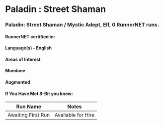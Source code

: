 # Paladin : Street Shaman

### Paladin: Street Shaman / Mystic Adept, Elf, 0 RunnerNET runs.

> 

#### RunnerNET certified in:
> 

#### Language(s) - English
#### Areas of Interest
> 

#### Mundane
#### Augmented
#### If You Have Met 8-Bit you know:
> 

| Run Name| Notes|
| ----------- | ----------- |
| Awaiting First Run | Available for Hire |

